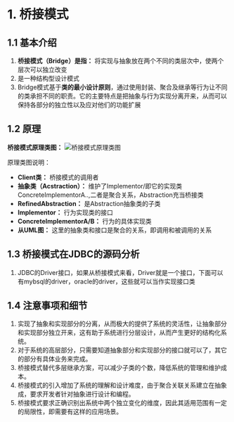 # 1. 桥接模式
## 1.1 基本介绍
1. **桥接模式（Bridge）是指：** 将实现与抽象放在两个不同的类层次中，使两个层次可以独立改变
2. 是一种结构型设计模式
3. Bridge模式基于**类的最小设计原则**，通过使用封装、聚合及继承等行为让不同的类承担不同的职责。它的主要特点是把抽象与行为实现分离开来，从而可以保持各部分的独立性以及应对他们的功能扩展

## 1.2 原理
**桥接模式原理类图：**
![桥接模式原理类图](http://cdn.qiniu.hollymiky.cn/FlCDa40212AjLqpc_y52Cur1-Qxp)

原理类图说明：
- **Client类：** 桥接模式的调用者
- **抽象类（Acstraction）：** 维护了Implementor/即它的实现类ConcreteImplementorA..,二者是聚合关系，Abstraction充当桥接类
- **RefinedAbstraction：** 是Abstraction抽象类的子类
- **Implementor：** 行为实现类的接口
- **ConcreteImplementorA/B：** 行为的具体实现类
- **从UML图：** 这里的抽象类和接口是聚合的关系，即调用和被调用的关系

## 1.3 桥接模式在JDBC的源码分析
1. JDBC的Driver接口，如果从桥接模式来看，Driver就是一个接口，下面可以有mybsql的driver，oracle的driver，这些就可以当作实现接口类

## 1.4 注意事项和细节
1. 实现了抽象和实现部分的分离，从而极大的提供了系统的灵活性，让抽象部分和实现部分独立开来，这有助于系统进行分层设计，从而产生更好的结构化系统。
2. 对于系统的高层部分，只需要知道抽象部分和实现部分的接口就可以了，其它的部分有具体业务来完成。
3. 桥接模式替代多层继承方案，可以减少子类的个数，降低系统的管理和维护成本。
4. 桥接模式的引入增加了系统的理解和设计难度，由于聚合关联关系建立在抽象成，要求开发者针对抽象进行设计和编程。
5. 桥接模式要求正确识别出系统中两个独立变化的维度，因此其适用范围有一定的局限性，即需要有这样的应用场景。